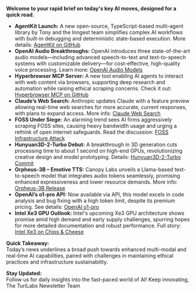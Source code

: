 **Welcome to your rapid brief on today's key AI moves, designed for a quick read.**

- **AgentKit Launch:** A new open-source, TypeScript-based multi-agent library by Tony and the Inngest team simplifies complex AI workflows with built-in debugging and deterministic state-based execution. More details: [AgentKit on GitHub](https://github.com/inngest/agent-kit)
- **OpenAI Audio Breakthroughs:** OpenAI introduces three state-of-the-art audio models—including advanced speech-to-text and text-to-speech systems with customizable delivery—for cost-effective, high-quality voice processing. Learn more: [OpenAI Audio Models](https://www.openai.fm)
- **Hyperbrowser MCP Server:** A new tool enabling AI agents to interact with web content via browsers, supporting deep research and automation while raising ethical scraping concerns. Check it out: [Hyperbrowser MCP on GitHub](https://github.com/hyperbrowserai/mcp)
- **Claude’s Web Search:** Anthropic updates Claude with a feature preview allowing real-time web searches for more accurate, current responses, with plans to expand access. More info: [Claude Web Search](https://www.anthropic.com/news/web-search)
- **FOSS Under Siege:** An alarming trend sees AI firms aggressively scraping FOSS sites, causing heavy bandwidth usage and urging a rethink of open internet safeguards. Read the discussion: [FOSS Infrastructure Attack](https://thelibre.news/foss-infrastructure-is-under-attack-by-ai-companies/)
- **Hunyuan3D-2-Turbo Debut:** A breakthrough in 3D generation cuts processing time to about 1 second on high-end GPUs, revolutionizing creative design and model prototyping. Details: [Hunyuan3D-2-Turbo Commit](https://github.com/Tencent/Hunyuan3D-2/commit/baab8ba18e46052246f85a2d0f48736586b84a33)
- **Orpheus-3B – Emotive TTS:** Canopy Labs unveils a Llama-based text-to-speech model that integrates audio tokens seamlessly, promising enhanced expressiveness and lower resource demands. More info: [Orpheus-3B Release](https://canopylabs.ai/model-releases)
- **OpenAI’s o1-pro API:** Now available via API, this model excels in code analysis and bug fixing with a high token limit, despite its premium pricing. See details: [OpenAI o1-pro](https://platform.openai.com/docs/models/o1-pro)
- **Intel Xe3 GPU Outlook:** Intel's upcoming Xe3 GPU architecture shows promise amid high demand and early supply challenges, spurring hopes for more detailed documentation and robust performance. Full story: [Intel Xe3 on Chips & Cheese](https://chipsandcheese.com/p/looking-ahead-at-intels-xe3-gpu-architecture)

**Quick Takeaway:**  
Today’s news underlines a broad push towards enhanced multi-modal and real-time AI capabilities, paired with challenges in maintaining ethical practices and infrastructure sustainability.

**Stay Updated:**  
Follow us for daily insights into the fast-paced world of AI! Keep innovating,  
The TuriLabs Newsletter Team